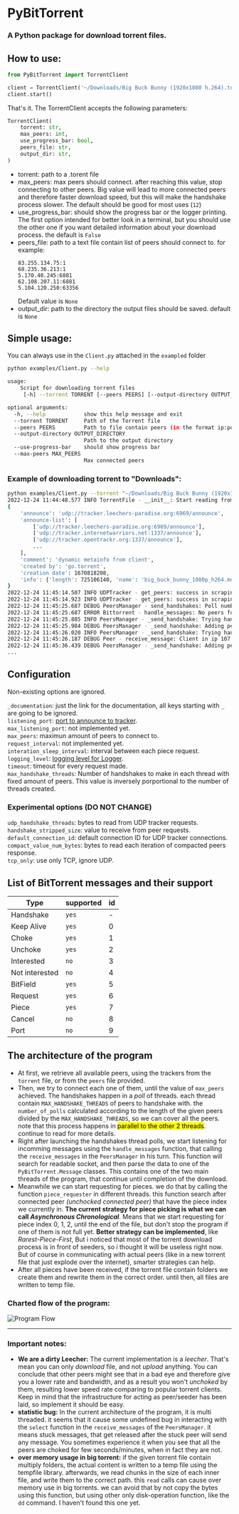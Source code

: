 # PyBitTorrent
### A Python package for download torrent files.

## How to use:

~~~python
from PyBitTorrent import TorrentClient

client = TorrentClient('~/Downloads/Big Buck Bunny (1920x1080 h.264).torrent')
client.start()
~~~

That's it.
The TorrentClient accepts the following parameters:

~~~python
TorrentClient(
    torrent: str,
    max_peers: int,
    use_progress_bar: bool,
    peers_file: str,
    output_dir: str,
)
~~~

* torrent: path to a .torent file
* max_peers: max peers should connect. after reaching this value, stop connecting to other peers. Big value will lead to
  more connected peers and therefore faster download speed, but this will make the handshake process slower. The
  default should be good for most uses (`12`)
* use_progress_bar: should show the progress bar or the logger printing. The first option intended for better look in a
  terminal, but you should use the other one if you want detailed information about your download process. the default
  is `False`
* peers_file: path to a text file contain list of peers should connect to. for example:
    ~~~text
    83.255.134.75:1
    68.235.36.213:1
    5.170.40.245:6881
    62.108.207.11:6881
    5.104.120.250:63356
    ~~~
  Default value is `None`
* output_dir: path to the directory the output files should be saved. default is `None`

## Simple usage:

You can always use in the `Client.py` attached in the `exampled` folder

~~~bash
python examples/Client.py --help

usage: 
    Script for downloading torrent files
     [-h] --torrent TORRENT [--peers PEERS] [--output-directory OUTPUT_DIRECTORY] [--use-progress-bar] [--max-peers MAX_PEERS]

optional arguments:
  -h, --help            show this help message and exit
  --torrent TORRENT     Path of the Torrent file
  --peers PEERS         Path to file contain peers (in the format ip:port for each line)
  --output-directory OUTPUT_DIRECTORY
                        Path to the output directory
  --use-progress-bar    should show progress bar
  --max-peers MAX_PEERS
                        Max connected peers
~~~

### Example of downloading torrent to "Downloads":

~~~bash
python examples/Client.py --torrent "~/Downloads/Big Buck Bunny (1920x1080 h.264).torrent"--output-directory ~/Downloads
2022-12-24 11:44:48.577 INFO TorrentFile - __init__: Start reading from BitTorrent file
{
    'announce': 'udp://tracker.leechers-paradise.org:6969/announce',
    'announce-list': [
        ['udp://tracker.leechers-paradise.org:6969/announce'],
        ['udp://tracker.internetwarriors.net:1337/announce'],
        ['udp://tracker.opentrackr.org:1337/announce'],
        ...
    ],
    'comment': 'dynamic metainfo from client',
    'created by': 'go.torrent',
    'creation date': 1670818208,
    'info': {'length': 725106140, 'name': 'big_buck_bunny_1080p_h264.mov', 'piece length': 262144, 'pieces': ''}}
}
2022-12-24 11:45:14.507 INFO UDPTracker - get_peers: success in scraping udp://tracker.moeking.me:6969/announce got 88 peers
2022-12-24 11:45:14.923 INFO UDPTracker - get_peers: success in scraping udp://exodus.desync.com:6969/announce got 200 peers
2022-12-24 11:45:25.687 DEBUG PeersManager - send_handshakes: Poll number 1/13
2022-12-24 11:45:25.687 ERROR Bittorrent - handle_messages: No peers found, sleep for 2 seconds
2022-12-24 11:45:25.885 INFO PeersManager - _send_handshake: Trying handshake with peer 92.176.121.23
2022-12-24 11:45:25.984 DEBUG PeersManager - _send_handshake: Adding peer 92.176.121.23, 10982 which is 1/12
2022-12-24 11:45:26.020 INFO PeersManager - _send_handshake: Trying handshake with peer 107.190.125.222
2022-12-24 11:45:26.187 DEBUG Peer - receive_message: Client in ip 107.190.125.222 with id 00000000000000000000 disconnected
2022-12-24 11:45:36.439 DEBUG PeersManager - _send_handshake: Adding peer 189.179.233.150, 35087 which is 2/12
...
~~~

## Configuration

Non-existing options are ignored.

`_documentation`: just the link for the documentation, all keys starting with `_` are going to be ignored.  
`listening_port`: [port to announce to tracker](https://wiki.theory.org/BitTorrent_Tracker_Protocol#Basic_Tracker_Announce_Request).  
`max_listening_port`: not implemented yet.  
`max_peers`: maximun amount of peers to connect to.  
`request_interval`: not implemented yet.  
`interation_sleep_interval`: interval between each piece request.  
`logging_level`: [logging level for Logger](https://docs.python.org/3/library/logging.html#logging.Logger.setLevel).  
`timeout`: timeout for every request made.  
`max_handshake_threads`: Number of handshakes to make in each thread with fixed amount of peers. This value is inversely porportional to the number of threads created.  

### Experimental options (DO NOT CHANGE)
`udp_handshake_threads`: bytes to read from UDP tracker requests.  
`handshake_stripped_size`: value to receive from peer requests.  
`default_connection_id`: default connection ID for UDP tracker connections.  
`compact_value_num_bytes`: bytes to read each iteration of compacted peers response.  
`tcp_only`: use only TCP, ignore UDP.  

## List of BitTorrent messages and their support

| Type           | supported | id  |
|----------------|-----------|-----|
| Handshake      | `yes`     | -   |
| Keep Alive     | `yes`     | 0   |
| Choke          | `yes`     | 1   |
| Unchoke        | `yes`     | 2   |
| Interested     | `no`      | 3   |
| Not interested | `no`      | 4   |
| BitField       | `yes`     | 5   |
| Request        | `yes`     | 6   |
| Piece          | `yes`     | 7   |
| Cancel         | `no`      | 8   |
| Port           | `no`      | 9   |

## The architecture of the program
* At first, we retrieve all available peers, using the trackers from the `torrent` file, or from the `peers` file provided.
* Then, we try to connect each one of them, until the value of `max_peers` achieved. The handshakes happen in a *poll* of threads. each thread contain `MAX_HANDSHAKE_THREADS` of peers to handshake with. the `number_of_polls` calculated according to the length of the given peers divided by the `MAX_HANDSHAKE_THREADS`, so we can cover all the peers. note that this process happens in <mark>parallel to the other 2 threads</mark>. continue to read for more details.
* Right after launching the handshakes thread polls, we start listening for incomming messages using the `handle_messages` function, that calling the `receive_messages` in the `PeersManager` in his turn. This function will search for readable socket, and then parse the data to one of the `PyBitTorrent.Message` classes. This contains one of the two main threads of the program, that continue until completion of the download. 
* Meanwhile we can start requesting for pieces. we do that by calling the function `piece_requester` in different threads. this function search after connected peer *(unchocked connected peer)* that have the piece index we currently in. **The current strategy for piece picking is what we can call *Asynchronous Chronological***. Means that we start requesting for piece index 0, 1, 2, until the end of the file, but don't stop the program if one of them is not full yet. **Better strategy can be implemented**, like *Rarest-Piece-First*, But i noticed that most of the torrent download process is in front of seeders, so i thought it will be useless right now. But of course in communicating with actual peers (like in a new torrent file that just explode over the internet), smarter strategies can help.
* After all pieces have been received, if the torrent file contain folders we create them and rewrite them in the correct order. until then, all files are written to temp file.
### Charted flow of the program:
![Program Flow](https://i.imgur.com/yuf03AS.png)

------
### Important notes:
* **We are a dirty Leecher:** The current implementation is a _leecher_. That's mean you can only *download* file, and not *upload* anything. You can conclude that other peers might see that in a bad eye and therefore give you a lower rate and bandwidth, and as a result you won't *unchoked* by them, resulting lower speed rate comparing to popular torrent clients. Keep in mind that the infrastructure for acting as peer/seeder has been laid, so implement it should be easy.
* **statistic bug:** In the current architecture of the program, it is multi threaded. it seems that it cause some undefined bug in interacting with the `select` function in the `receive_messages` of the `PeersManager`. it means stuck messages, that get released after the stuck peer will send any message. You sometimes experience it when you see that all the peers are choked for few seconds/minutes, when in fact they are not.
* **over memory usage in big torrent:** if the given torrent file contain multiply folders, the actual content is written to a temp file using the tempfile library. afterwards, we read chunks in the size of each inner file, and write them to the correct path. this `read` calls can cause over memory use in big torrents. we can avoid that by not copy the bytes using this function, but using other only disk-operation function, like the `dd` command. I haven't found this one yet.  
